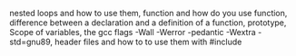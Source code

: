 nested loops and how to use them, function and how do you use function, difference between a declaration and a definition of a function,  prototype, Scope of variables, the gcc flags -Wall -Werror -pedantic -Wextra -std=gnu89, header files and how to to use them with #include
